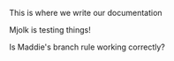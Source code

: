 This is where we write our documentation


Mjolk is testing things!

Is Maddie's branch rule working correctly?
